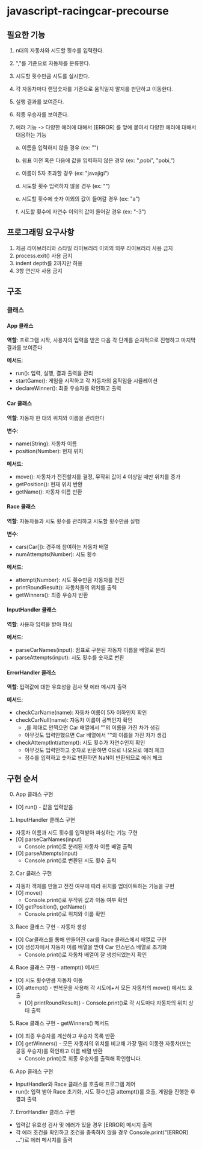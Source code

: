 # javascript-racingcar-precourse

## 필요한 기능

1. n대의 자동차와 시도할 횟수를 입력한다.
2. ","를 기준으로 자동차를 분류한다.
3. 시도할 횟수만큼 시도를 실시한다.
4. 각 자동차마다 랜덤숫자를 기준으로 움직일지 말지를 판단하고 이동한다.
5. 실행 결과를 보여준다.
6. 최종 우승자를 보여준다.
7. 에러 기능 -> 다양한 에러에 대해서 [ERROR] 를 앞에 붙여서 다양한 에러에 대해서 대응하는 기능

   a. 이름을 입력하지 않을 경우 (ex: "")

   b. 쉼표 이전 혹은 다음에 값을 입력하지 않은 경우 (ex: ",pobi", "pobi,")

   c. 이름이 5자 초과할 경우 (ex: "javajigi")

   d. 시도할 횟수 입력하지 않을 경우 (ex: "")

   e. 시도할 횟수에 숫자 이외의 값이 들어갈 경우 (ex: "a")

   f. 시도할 횟수에 자연수 이외의 값이 들어갈 경우 (ex: "-3")

## 프로그래밍 요구사항

1. 제공 라이브러리와 스타일 라이브러리 이외의 외부 라이브러리 사용 금지
2. process.exit() 사용 금지
3. indent depth를 2까지만 허용
4. 3항 연산자 사용 금지

## 구조

### 클래스

#### App 클래스

**역할**: 프로그램 시작, 사용자의 입력을 받은 다음 각 단계를 순차적으로 진행하고 마지막 결과를 보여준다

**메서드**:

- run(): 입력, 실행, 결과 출력을 관리
- startGame(): 게임을 시작하고 각 자동차의 움직임을 시뮬레이션
- declareWinner(): 최종 우승자를 확인하고 출력

#### Car 클래스

**역할**: 자동차 한 대의 위치와 이름을 관리한다

**변수**:

- name(String): 자동차 이름
- position(Number): 현재 위치

**메서드**:

- move(): 자동차가 전진할지를 결정, 무작위 값이 4 이상일 때만 위치를 증가
- getPosition(): 현재 위치 반환
- getName(): 자동차 이름 반환

#### Race 클래스

**역할**: 자동차들과 시도 횟수를 관리하고 시도할 횟수만큼 실행

**변수**:

- cars(Car[]): 경주에 참여하는 자동차 배열
- numAttempts(Number): 시도 횟수

**메서드**:

- attempt(Number): 시도 횟수만큼 자동차를 전진
- printRoundResult(): 자동차들의 위치를 출력
- getWinners(): 최종 우승자 반환

#### InputHandler 클래스

**역할**: 사용자 입력을 받아 파싱

**메서드**:

- parseCarNames(input): 쉼표로 구분된 자동차 이름을 배열로 분리
- parseAttempts(input): 시도 횟수를 숫자로 변환

#### ErrorHandler 클래스

**역할**: 입력값에 대한 유효성을 검사 및 에러 메시지 출력

**메서드**:

- checkCarName(name): 자동차 이름이 5자 이하인지 확인
- checkCarNull(name): 자동차 이름이 공백인지 확인
  - ,를 제대로 안찍으면 Car 배열에서 ""의 이름을 가진 차가 생김
  - 아무것도 입력안했으면 Car 배열에서 ""의 이름을 가진 차가 생김
- checkAttemptInt(attempt): 시도 횟수가 자연수인지 확인
  - 아무것도 입력안하고 숫자로 반환하면 0으로 나오므로 에러 체크
  - 정수를 입력하고 숫자로 반환하면 NaN이 반환되므로 에러 체크

## 구현 순서

0. App 클래스 구현

- [O] run() - 값을 입력받음

1. InputHandler 클래스 구현

- 자동차 이름과 시도 횟수를 입력받아 파싱하는 기능 구현
- [O] parseCarNames(input)
  - Console.print()로 분리된 자동차 이름 배열 출력
- [O] parseAttempts(input)
  - Console.print()로 변환된 시도 횟수 출력

2. Car 클래스 구현

- 자동차 객체를 만들고 전진 여부에 따라 위치를 업데이트하는 기능을 구현
- [O] move()
  - Console.print()로 무작위 값과 이동 여부 확인
- [O] getPosition(), getName()
  - Console.print()로 위치와 이름 확인

3. Race 클래스 구현 - 자동차 생성

- [O] Car클래스를 통해 만들어진 car를 Race 클래스에서 배열로 구현
- [O] 생성자에서 자동차 이름 배열을 받아 Car 인스턴스 배열로 초기화
  - Console.print()로 자동차 배열이 잘 생성되었는지 확인

4. Race 클래스 구현 - attempt() 메서드

- [O] 시도 횟수만큼 자동차 이동
- [O] attempt() - 반복문을 사용해 각 시도에+서 모든 자동차의 move() 메서드 호출
  - [O] printRoundResult() - Console.print()로 각 시도마다 자동차의 위치 상태 출력

5. Race 클래스 구현 - getWinners() 메서드

- [O] 최종 우승자를 계산하고 우승자 목록 반환
- [O] getWinners() - 모든 자동차의 위치를 비교해 가장 멀리 이동한 자동차(또는 공동 우승자)를 확인하고 이름 배열 반환
  - Console.print()로 최종 우승자를 출력해 확인합니다.

6. App 클래스 구현

- InputHandler와 Race 클래스를 호출해 프로그램 제어
- run(): 입력 받아 Race 초기화, 시도 횟수만큼 attempt()를 호출, 게임을 진행한 후 결과 출력

7. ErrorHandler 클래스 구현

- 입력값 유효성 검사 및 에러가 있을 경우 [ERROR] 메시지 출력
- 각 에러 조건을 확인하고 조건을 충족하지 않을 경우 Console.print("[ERROR] ...")로 에러 메시지를 출력
